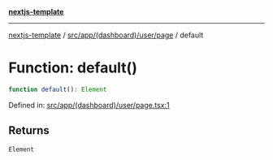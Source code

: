 [**nextjs-template**](../../../../../../README.md)

---

[nextjs-template](../../../../../../README.md) / [src/app/(dashboard)/user/page](../README.md) / default

# Function: default()

```ts
function default(): Element
```

Defined in: [src/app/(dashboard)/user/page.tsx:1](<https://github.com/Its-Satyajit/nextjs-template/blob/main/src/app/(dashboard)/user/page.tsx#L1>)

## Returns

`Element`
